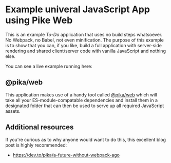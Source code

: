 # Example univeral JavaScript App using Pike Web

This is an example *To-Do* application that uses no build steps whatsoever. No Webpack, no Babel, not even minification. The purpose of this example is to show that you can, if you like, build a full application with server-side rendering and shared client/server code with vanilla JavaScript and nothing else. 

You can see a live example running here:

## @pika/web

This application makes use of a handy tool called [@pika/web](https://github.com/pikapkg/web) which will take all your ES-module-compatable dependencies and install them in a designated folder that can then be used to serve up all required JavaScript assets.

## Additional resources

If you're curious as to why anyone would want to do this, this excellent blog post is highly recommended:

* https://dev.to/pika/a-future-without-webpack-ago